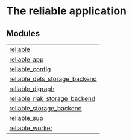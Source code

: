 

# The reliable application #


## Modules ##


<table width="100%" border="0" summary="list of modules">
<tr><td><a href="https://gitlab.com/leapsight/babel/blob/develop/doc/reliable.md" class="module">reliable</a></td></tr>
<tr><td><a href="https://gitlab.com/leapsight/babel/blob/develop/doc/reliable_app.md" class="module">reliable_app</a></td></tr>
<tr><td><a href="https://gitlab.com/leapsight/babel/blob/develop/doc/reliable_config.md" class="module">reliable_config</a></td></tr>
<tr><td><a href="https://gitlab.com/leapsight/babel/blob/develop/doc/reliable_dets_storage_backend.md" class="module">reliable_dets_storage_backend</a></td></tr>
<tr><td><a href="https://gitlab.com/leapsight/babel/blob/develop/doc/reliable_digraph.md" class="module">reliable_digraph</a></td></tr>
<tr><td><a href="https://gitlab.com/leapsight/babel/blob/develop/doc/reliable_riak_storage_backend.md" class="module">reliable_riak_storage_backend</a></td></tr>
<tr><td><a href="https://gitlab.com/leapsight/babel/blob/develop/doc/reliable_storage_backend.md" class="module">reliable_storage_backend</a></td></tr>
<tr><td><a href="https://gitlab.com/leapsight/babel/blob/develop/doc/reliable_sup.md" class="module">reliable_sup</a></td></tr>
<tr><td><a href="https://gitlab.com/leapsight/babel/blob/develop/doc/reliable_worker.md" class="module">reliable_worker</a></td></tr></table>

